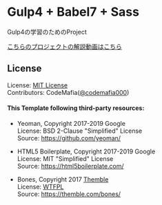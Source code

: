 # Gulp4 + Babel7 + Sass
Gulp4の学習のためのProject

[こちらのプロジェクトの解説動画はこちら](https://www.youtube.com/playlist?list=PLC_Jqbgu7I6ag6Xie7_J2HZYtPpIZBvCW)

## License
License: [MIT License](https://opensource.org/licenses/MIT)  
Contributors: CodeMafia([@codemafia000](https://twitter.com/codemafia000))  

#### This Template following third-party resources:
* Yeoman, Copyright 2017-2019 Google  
  License: BSD 2-Clause "Simplified" License  
  Source: <https://github.com/yeoman/>

* HTML5 Boilerplate, Copyright 2017-2019 Google  
  License: MIT "Simplified" License  
  Source: <https://html5boilerplate.com/>

* Bones, Copyright 2017 [Themble](https://themble.com/bones/)  
  License: [WTFPL](http://en.wikipedia.org/wiki/WTFPL)  
  Source: <https://themble.com/bones/>  
